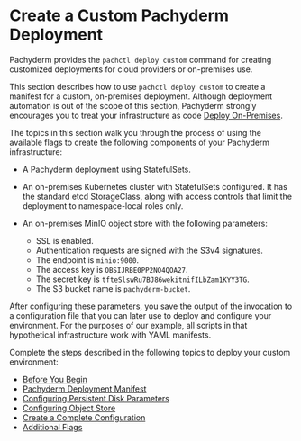 # Create a Custom Pachyderm Deployment

Pachyderm provides the `pachctl deploy custom` command for
creating customized deployments for cloud providers or on-premises use.

This section describes how to use `pachctl deploy custom`
to create a manifest for a custom, on-premises deployment. Although
deployment automation is out of the scope of this section, Pachyderm
strongly encourages you to treat your infrastructure as code
[Deploy On-Premises](../on_premises/#infrastructure-as-code).

The topics in this section walk you through the process of using the
available flags to create the following components of your Pachyderm
infrastructure:

- A Pachyderm deployment using StatefulSets.
- An on-premises Kubernetes cluster with StatefulSets configured. It
  has the standard etcd StorageClass, along with access controls that
  limit the deployment to namespace-local roles only.
- An on-premises MinIO object store with the following parameters:

  -   SSL is enabled.
  -   Authentication requests are signed with the S3v4 signatures.
  -   The endpoint is `minio:9000`.
  -   The access key is `OBSIJRBE0PP2NO4QOA27`.
  -   The secret key is
        `tfteSlswRu7BJ86wekitnifILbZam1KYY3TG`.
  -   The S3 bucket name is `pachyderm-bucket`.

After configuring these parameters, you save the output of the
invocation to a configuration file that you can later use to deploy and
configure your environment. For the purposes of our example, all scripts
in that hypothetical infrastructure work with YAML manifests.

Complete the steps described in the following topics to deploy your
custom environment:

* [Before You Begin](deploy_custom_before_you_begin.md)
* [Pachyderm Deployment Manifest](deploy_custom_pachyderm_deployment_manifest.md)
* [Configuring Persistent Disk Parameters](deploy_custom_configuring_persistent_disk_parameters.md)
* [Configuring Object Store](deploy_custom_configuring_object_store.md)
* [Create a Complete Configuration](deploy_custom_complete_example_invocation.md)
* [Additional Flags](deploy_custom_additional_flags.md)
